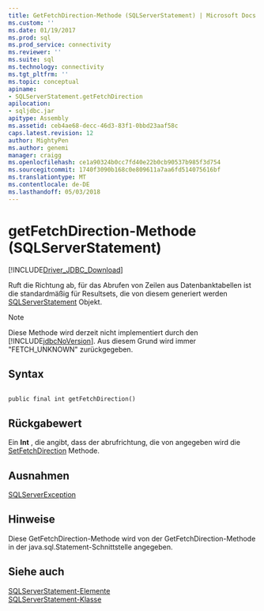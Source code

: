 ```yaml
---
title: GetFetchDirection-Methode (SQLServerStatement) | Microsoft Docs
ms.custom: ''
ms.date: 01/19/2017
ms.prod: sql
ms.prod_service: connectivity
ms.reviewer: ''
ms.suite: sql
ms.technology: connectivity
ms.tgt_pltfrm: ''
ms.topic: conceptual
apiname:
- SQLServerStatement.getFetchDirection
apilocation:
- sqljdbc.jar
apitype: Assembly
ms.assetid: ceb4ae68-decc-46d3-83f1-0bbd23aaf58c
caps.latest.revision: 12
author: MightyPen
ms.author: genemi
manager: craigg
ms.openlocfilehash: ce1a90324b0cc7fd40e22b0cb90537b985f3d754
ms.sourcegitcommit: 1740f3090b168c0e809611a7aa6fd514075616bf
ms.translationtype: MT
ms.contentlocale: de-DE
ms.lasthandoff: 05/03/2018
---
```

# <a name="getfetchdirection-method-sqlserverstatement"></a>getFetchDirection-Methode (SQLServerStatement)
[!INCLUDE[Driver_JDBC_Download](../../../includes/driver_jdbc_download.md)]

  Ruft die Richtung ab, für das Abrufen von Zeilen aus Datenbanktabellen ist die standardmäßig für Resultsets, die von diesem generiert werden [SQLServerStatement](../../../connect/jdbc/reference/sqlserverstatement-class.md) Objekt.  
  
> [!NOTE]  
>  Diese Methode wird derzeit nicht implementiert durch den [!INCLUDE[jdbcNoVersion](../../../includes/jdbcnoversion_md.md)]. Aus diesem Grund wird immer "FETCH_UNKNOWN" zurückgegeben.  
  
## <a name="syntax"></a>Syntax  
  
```  
  
public final int getFetchDirection()  
```  
  
## <a name="return-value"></a>Rückgabewert  
 Ein **Int** , die angibt, dass der abrufrichtung, die von angegeben wird die [SetFetchDirection](../../../connect/jdbc/reference/setfetchdirection-method-sqlserverstatement.md) Methode.  
  
## <a name="exceptions"></a>Ausnahmen  
 [SQLServerException](../../../connect/jdbc/reference/sqlserverexception-class.md)  
  
## <a name="remarks"></a>Hinweise  
 Diese GetFetchDirection-Methode wird von der GetFetchDirection-Methode in der java.sql.Statement-Schnittstelle angegeben.  
  
## <a name="see-also"></a>Siehe auch  
 [SQLServerStatement-Elemente](../../../connect/jdbc/reference/sqlserverstatement-members.md)   
 [SQLServerStatement-Klasse](../../../connect/jdbc/reference/sqlserverstatement-class.md)  
  
  
